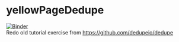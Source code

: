 # yellowPageDedupe
[![Binder](https://mybinder.org/badge_logo.svg)](https://mybinder.org/v2/gh/ag-datahub/yellowPageDedupe/HEAD?labpath=YPTest.ipynb)
<br>
Redo old tutorial exercise from https://github.com/dedupeio/dedupe
